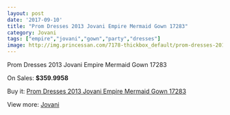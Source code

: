 ```yaml
---
layout: post
date: '2017-09-10'
title: "Prom Dresses 2013 Jovani Empire Mermaid Gown 17283"
category: Jovani
tags: ["empire","jovani","gown","party","dresses"]
image: http://img.princessan.com/7178-thickbox_default/prom-dresses-2013-jovani-empire-mermaid-gown-17283.jpg
---
```

Prom Dresses 2013 Jovani Empire Mermaid Gown 17283

On Sales: **$359.9958**
<a href="https://www.princessan.com/en/jovani/3194-prom-dresses-2013-jovani-empire-mermaid-gown-17283.html"><amp-img layout="responsive" width="600" height="600" src="//img.princessan.com/7178-thickbox_default/prom-dresses-2013-jovani-empire-mermaid-gown-17283.jpg" alt="Prom Dresses 2013 Jovani Empire Mermaid Gown 17283 0" /></a>
<a href="https://www.princessan.com/en/jovani/3194-prom-dresses-2013-jovani-empire-mermaid-gown-17283.html"><amp-img layout="responsive" width="600" height="600" src="//img.princessan.com/7179-thickbox_default/prom-dresses-2013-jovani-empire-mermaid-gown-17283.jpg" alt="Prom Dresses 2013 Jovani Empire Mermaid Gown 17283 1" /></a>

Buy it: [Prom Dresses 2013 Jovani Empire Mermaid Gown 17283](https://www.princessan.com/en/jovani/3194-prom-dresses-2013-jovani-empire-mermaid-gown-17283.html "Prom Dresses 2013 Jovani Empire Mermaid Gown 17283")

View more: [Jovani](https://www.princessan.com/en/26-jovani "Jovani")